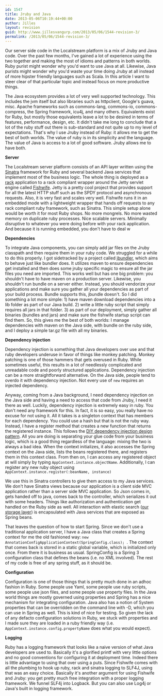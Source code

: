 ```yaml
---
id: 1547
title: Jruby and Java
date: 2013-05-06T10:19:44+00:00
author: Jilles
layout: revision
guid: http://www.jillesvangurp.com/2013/05/06/1544-revision-3/
permalink: /2013/05/06/1544-revision-3/
---
```

Our server side code in the Localstream platform is a mix of Jruby and Java code. Over the past few months, I've gained a lot of experience using the two together and making the most of idioms and patterns in both worlds. Ruby purist might wonder why you'd want to use Java at all. Likewise, Java purists might wonder why you'd waste your time doing Jruby at all instead of more hipster friendly languages such as Scala. In this article I want to steer clear of that particular topic and instead focus on more productive things.

The Java ecosystem provides a lot of very well supported technology. This includes the jvm itself but also libraries such as httpclient, Google's guava, misc. Apache frameworks such as commons-lang, commons-io, commons-compress, the Spring framework, icu4j, and many others. Equivalents exist for Ruby, but mostly those equivalents leave a lot to be desired in terms of features, performance, design, etc. It didn't take me long to conclude that a lot of the ruby stuff out there is sub-standard and not quite up to my level of expectations. That's why I use Jruby instead of Ruby: it allows me to get the best of both worlds. The value of ruby is in its simplicity and the language. The value of Java is access to a lot of good software. Jruby allows me to have both.

<strong>Server</strong>

The Localstream server platform consists of an API layer written using the <a href="http://www.sinatrarb.com/">Sinatra</a> framework for Ruby and several backend Java services that implement most of the business logic. The whole thing is deployed as a <a href="https://github.com/rack/rack">rack</a> application to a rack compliant wrapper around the Jetty servlet engine called <a href="https://github.com/dekellum/fishwife">Fishwife</a>. Jetty is a pretty cool project that provides support for all the latest HTTP stuff such as the SPDY protocol and asynchronous requests. Also, it is very fast and scales very well. Fishwife runs it in an embedded mode with a lightweight wrapper that hands off requests to any rack compliant ruby framework, such as Sinatra. This simple setup alone would be worth it for most Ruby shops. No more mongrels. No more wasted memory on duplicate ruby processes. Nice scalable servers. Minimally disruptive to whatever you were doing before with your rack application. And because it is running embedded, you don't have to deal w

<strong>Dependencies</strong>

To integrate Java components, you can simply add jar files on the Jruby classpath and then require them in your ruby code. We struggled for a while to do this properly. I got sidetracked by a project called <a href="https://github.com/mkristian/jbundler">jbundler</a>, which aims to behave just like bundler does. It utilizes maven to ensure dependencies get installed and then does some jruby specific magic to ensure all the jar files you need are imported. This works well but has one big problem: you shouldn't have to have maven on a production server. Likewise, you shouldn't run bundle on a server either. Instead, you should vendorize your applications and make sure you gather all your dependencies as part of your build process. Bundle supports this, jbundle doesn't. So I did something a lot more simple: 1) have maven download dependencies into a lib folder as part of our Java build. 2) write a little ruby script that simply requires all jars in that folder. 3) as part of our deployment, simply gather all binaries (bundles and jars) and make sure the fishwife startup script can find them. So, this gives me the best of both worlds: I manage dependencies with maven on the Java side, with bundle on the ruby side, and I deploy a simple tar.gz file with all my binaries.

<strong>Dependency injection</strong>

Dependency injection is something that Java developers over use and that ruby developers underuse in favor of things like monkey patching. Monkey patching is one of those hammers that gets overused in Ruby. While sometimes useful, this results in a lot of needlessly complicated and unreadable code and poorly structured applications. Dependency injection can be a more straightforward alternative. On the Java side, people tend to overdo it with dependency injection. Not every use of <code>new</code> requires an injected dependency.

Anyway, coming from a Java background, I need dependency injection on the Java side and having a need to access that code from Jruby, I need it there as well. Luckily, dependency injection is extremely easy in ruby. You don't need any framework for this. In fact, it is so easy, you really have no excuse for not using it. All it takes is a singleton context that has members for each dependency. You could use a hash but that is not the ruby way. Instead, I have a register method that creates a new function that returns the registered instance. This follows the <a href="http://misko.hevery.com/2010/05/26/do-it-yourself-dependency-injection/">DIY dependency injection design pattern</a>. All you are doing is separating your glue code from your business logic, which is a good thing regardless of the language: mixing the two is always a bad idea. When the context initializes, it also accesses the Spring context on the Java side, lists the beans registered there, and registers them in this context class. From then on, I can access any registered object at will simply by typing <code>AppContext.instance.objectName</code>. Additionally, I can register any new ruby object using <code>AppContext.instance.register(:beanName, instance)</code>

We use this in Sinatra controllers to give them access to my Java services. We don't have Sinatra views because our application is a client side MVC application rather than a server side MVC application. So Json comes in, gets handed off to java, comes back to the controller, which serializes it out with some headers. Things like authorization and authentication get handled on the Ruby side as well. All interaction with elastic search (<a href="http://www.jillesvangurp.com/2013/01/15/using-elastic-search-as-a-key-value-store/">our storage layer</a>) is encapsulated with Java services that are exposed as Spring beans.

That leaves the question of how to start Spring. Since we don't use a traditional application server, I have a Java class that creates a Spring context for me the old fashioned way: <code>new AnnotationConfigApplicationContext(SpringConfig.class); </code>. The context that comes back is stored in a static global variable, which is initialized only once. From there it is business as usual. SpringConfig is a Spring 3 configuration class that defines the beans (i.e. no XML involved). The rest of my code is free of any spring stuff, as it should be. 

<strong>Configuration</strong>

Configuration is one of those things that is pretty much done in an adhoc fashion in Ruby. Some people use Yaml, some people use ruby scripts, some people use json files, and some people use property files. In the Java world things are mostly governed using properties and Spring has a nice mechanism for integrating configuration. Java also has a notion of System properties that can be overridden on the command line with -D, which you can use in Spring as well. This is kind of nice for testing. So given the lack of any defacto configuration solutions in Ruby, we stuck with properties and I made sure they are loaded in a ruby friendly way (i.e. <code>AppContext.instance.config.propertyName</code> does what you would expect).

<strong>Logging</strong>

Ruby has a logging framework that looks like a naive version of what Java developers are used to. Basically it's a glorified printf with very little options and no good conventions for configuring it at deployment time. Indeed there is little advantage to using that over using a puts. Since Fishwife comes with all the plumbing to hook up ruby, rack and sinatra logging to SLF4J, using that was an easy choice. Basically it's another argument for using Fishwife and Jruby: you get pretty much free integration with a proper logging framework. We funnel SLF4j into Logback. But you can also use Log4j or Java's built in logging framework. 